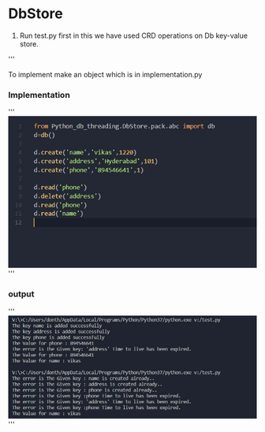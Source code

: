 # DbStore


1. Run test.py first in this we have used CRD operations on Db key-value store.
   
'''

To implement make an object which is in implementation.py

### Implementation
'''
![code](https://github.com/vikasdo/DbStore/blob/main/screenshots/code.JPG)
'''
### output
'''
![output](https://github.com/vikasdo/DbStore/blob/main/screenshots/Capture.JPG)
'''